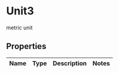 

# Unit3

metric unit

## Properties

| Name | Type | Description | Notes |
|------------ | ------------- | ------------- | -------------|




